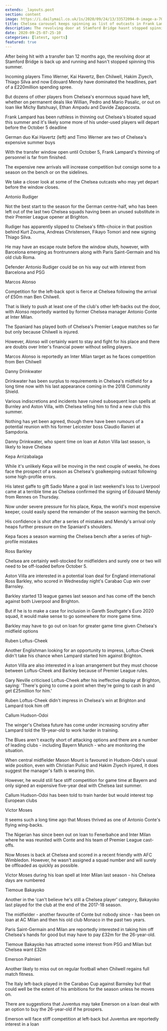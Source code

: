 ```yaml
---
extends: _layouts.post
section: content
image: https://i.dailymail.co.uk/1s/2020/09/24/13/33572094-0-image-a-70_1600949748799.jpg 
title: Chelsea carousel keeps spinning as list of outcasts in Frank Lampards squad grows 
description: The revolving door at Stamford Bridge hasnt stopped spinning this summer but Frank Lampards trimming of his Chelsea squad is unlikely to be over as the October 5 deadline approaches. 
date: 2020-09-25-07-25-10 
categories: [latest, sports] 
featured: true 
--- 
```

After being hit with a transfer ban 12 months ago, the revolving door at Stamford Bridge is back up and running and hasn't stopped spinning this summer.

Incoming players Timo Werner, Kai Havertz, Ben Chilwell, Hakim Ziyech, Thiago Silva and now Edouard Mendy have dominated the headlines, part of a £220million spending spree.

But dozens of other players from Chelsea's enormous squad have left, whether on permanent deals like Willian, Pedro and Mario Pasalic, or out on loan like Michy Batshuayi, Ethan Ampadu and Davide Zappacosta.

Frank Lampard has been ruthless in thinning out Chelsea's bloated squad this summer and it's likely some more of his under-used players will depart before the October 5 deadline

German duo Kai Havertz (left) and Timo Werner are two of Chelsea's expensive summer buys

With the transfer window open until October 5, Frank Lampard's thinning of personnel is far from finished.

The expensive new arrivals will increase competition but consign some to a season on the bench or on the sidelines.

We take a closer look at some of the Chelsea outcasts who may yet depart before the window closes.

Antonio Rudiger

Not the best start to the season for the German centre-half, who has been left out of the last two Chelsea squads having been an unused substitute in their Premier League opener at Brighton.

Rudiger has apparently slipped to Chelsea's fifth-choice in that position behind Kurt Zouma, Andreas Christensen, Fikayo Tomori and new signing Thiago Silva.

He may have an escape route before the window shuts, however, with Barcelona emerging as frontrunners along with Paris Saint-Germain and his old club Roma.

Defender Antonio Rudiger could be on his way out with interest from Barcelona and PSG

Marcos Alonso

Competition for the left-back spot is fierce at Chelsea following the arrival of £50m man Ben Chilwell.

That is likely to push at least one of the club's other left-backs out the door, with Alonso reportedly wanted by former Chelsea manager Antonio Conte at Inter Milan.

The Spaniard has played both of Chelsea's Premier League matches so far but only because Chilwell is injured.

However, Alonso will certainly want to stay and fight for his place and there are doubts over Inter's financial power without selling players.

Marcos Alonso is reportedly an Inter Milan target as he faces competition from Ben Chilwell

Danny Drinkwater

Drinkwater has been surplus to requirements in Chelsea's midfield for a long time now with his last appearance coming in the 2018 Community Shield.

Various indiscretions and incidents have ruined subsequent loan spells at Burnley and Aston Villa, with Chelsea telling him to find a new club this summer.

Nothing has yet been agreed, though there have been rumours of a potential reunion with his former Leicester boss Claudio Ranieri at Sampdoria.

Danny Drinkwater, who spent time on loan at Aston Villa last season, is likely to leave Chelsea

Kepa Arrizabalaga

While it's unlikely Kepa will be moving in the next couple of weeks, he does face the prospect of a season as Chelsea's goalkeeping outcast following some high-profile errors.

His latest gaffe to gift Sadio Mane a goal in last weekend's loss to Liverpool came at a terrible time as Chelsea confirmed the signing of Edouard Mendy from Rennes on Thursday.

Now under severe pressure for his place, Kepa, the world's most expensive keeper, could easily spend the remainder of the season warming the bench.

His confidence is shot after a series of mistakes and Mendy's arrival only heaps further pressure on the Spaniard's shoulders.

Kepa faces a season warming the Chelsea bench after a series of high-profile mistakes

Ross Barkley

Chelsea are certainly well-stocked for midfielders and surely one or two will need to be off-loaded before October 5.

Aston Villa are interested in a potential loan deal for England international Ross Barkley, who scored in Wednesday night's Carabao Cup win over Barnsley.

Barkley started 13 league games last season and has come off the bench against both Liverpool and Brighton.

But if he is to make a case for inclusion in Gareth Southgate's Euro 2020 squad, it would make sense to go somewhere for more game time.

 Barkley may have to go out on loan for greater game time given Chelsea's midfield options

Ruben Loftus-Cheek

Another Englishman looking for an opportunity to impress, Loftus-Cheek didn't take his chance when Lampard started him against Brighton.

Aston Villa are also interested in a loan arrangement but they must choose between Loftus-Cheek and Barkley because of Premier League rules.

Gary Neville criticised Loftus-Cheek after his ineffective display at Brighton, saying: 'There's going to come a point when they're going to cash in and get £25million for him.'

Ruben Loftus-Cheek didn't impress in Chelsea's win at Brighton and Lampard took him off

Callum Hudson-Odoi

The winger's Chelsea future has come under increasing scrutiny after Lampard told the 19-year-old to work harder in training.

The Blues aren't exactly short of attacking options and there are a number of leading clubs - including Bayern Munich - who are monitoring the situation.

When central midfielder Mason Mount is favoured in Hudson-Odoi's usual wide position, even with Christian Pulisic and Hakim Ziyech injured, it does suggest the manager's faith is wearing thin.

However, he would still face stiff competition for game time at Bayern and only signed an expensive five-year deal with Chelsea last summer.

Callum Hudson-Odoi has been told to train harder but would interest top European clubs

Victor Moses

It seems such a long time ago that Moses thrived as one of Antonio Conte's flying wing-backs.

The Nigerian has since been out on loan to Fenerbahce and Inter Milan where he was reunited with Conte and his team of Premier League cast-offs.

Now Moses is back at Chelsea and scored in a recent friendly with AFC Wimbledon. However, he wasn't assigned a squad number and will surely be offloaded as quickly as possible.

Victor Moses during his loan spell at Inter Milan last season - his Chelsea days are numbered

Tiemoue Bakayoko

Another in the 'can't believe he's still a Chelsea player' category, Bakayoko last played for the club at the end of the 2017-18 season.

The midfielder - another favourite of Conte but nobody since - has been on loan at AC Milan and then his old club Monaco in the past two years.

Paris Saint-Germain and Milan are reportedly interested in taking him off Chelsea's hands for good but may have to pay £32m for the 26-year-old.

Tiemoue Bakayoko has attracted some interest from PSG and Milan but Chelsea want £32m

Emerson Palmieri

Another likely to miss out on regular football when Chilwell regains full match fitness.

The Italy left-back played in the Carabao Cup against Barnsley but that could well be the extent of his ambitions for the season unless he moves on.

There are suggestions that Juventus may take Emerson on a loan deal with an option to buy the 26-year-old if he prospers.

Emerson will face stiff competition at left-back but Juventus are reportedly interest in a loan


